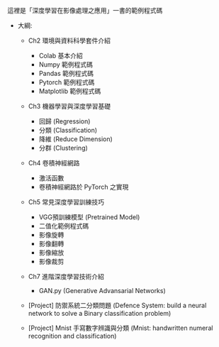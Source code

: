 這裡是「深度學習在影像處理之應用」一書的範例程式碼
- 大綱:
  - Ch2 環境與資料科學套件介紹
    - Colab 基本介紹
    - Numpy 範例程式碼
    - Pandas 範例程式碼
    - Pytorch 範例程式碼
    - Matplotlib 範例程式碼

  - Ch3 機器學習與深度學習基礎
    - 回歸 (Regression)
    - 分類 (Classification)
    - 降維 (Reduce Dimension)
    - 分群 (Clustering)
  
  - Ch4 卷積神經網路
    - 激活函數
    - 卷積神經網路於 PyTorch 之實現

  - Ch5 常見深度學習訓練技巧
    - VGG預訓練模型 (Pretrained Model)
    - 二值化範例程式碼
    - 影像旋轉
    - 影像翻轉
    - 影像縮放 
    - 影像裁剪

  - Ch7 進階深度學習技術介紹
    - GAN.py (Generative Advansarial Networks)
  - [Project] 防禦系統二分類問題 (Defence System: build a neural network to solve a Binary classification problem) 
  - [Project] Mnist 手寫數字辨識與分類 (Mnist: handwritten numeral recognition and classification)